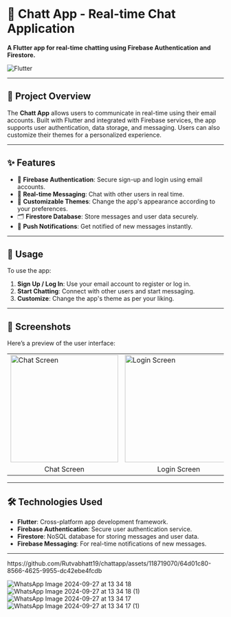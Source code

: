 
<h1>💬 Chatt App - Real-time Chat Application</h1>

<p><strong>A Flutter app for real-time chatting using Firebase Authentication and Firestore.</strong></p>

<img src="https://img.shields.io/badge/Flutter-v2.0%2B-blue?style=flat&logo=flutter" alt="Flutter">

<hr>

<h2>🚀 Project Overview</h2>
<p>The <strong>Chatt App</strong> allows users to communicate in real-time using their email accounts. Built with Flutter and integrated with Firebase services, the app supports user authentication, data storage, and messaging. Users can also customize their themes for a personalized experience.</p>

<hr>

<h2>✨ Features</h2>
<ul>
    <li>🔐 <strong>Firebase Authentication</strong>: Secure sign-up and login using email accounts.</li>
    <li>💬 <strong>Real-time Messaging</strong>: Chat with other users in real time.</li>
    <li>🌈 <strong>Customizable Themes</strong>: Change the app's appearance according to your preferences.</li>
    <li>🗂️ <strong>Firestore Database</strong>: Store messages and user data securely.</li>
    <li>🔔 <strong>Push Notifications</strong>: Get notified of new messages instantly.</li>
</ul>

<hr>

<h2>🎯 Usage</h2>
<p>To use the app:</p>
<ol>
    <li><strong>Sign Up / Log In</strong>: Use your email account to register or log in.</li>
    <li><strong>Start Chatting</strong>: Connect with other users and start messaging.</li>
    <li><strong>Customize</strong>: Change the app's theme as per your liking.</li>
</ol>

<hr>

<h2>📱 Screenshots</h2>
<p>Here’s a preview of the user interface:</p>

<table>
  <tr>
    <td><img src="https://github.com/user-attachments/assets/9469b334-720c-406a-b0cb-0cdb389dcc06" alt="Chat Screen" width="250"></td>
    <td><img src="https://github.com/user-attachments/assets/218e4e89-5c4f-4fab-9ef1-0731c1a7fa35" alt="Login Screen" width="250"></td>
    <td><img src="https://github.com/user-attachments/assets/7f337dad-5e60-4b13-a0e0-cdbd1666fceb" alt="User List" width="250"></td>
    <td><img src="https://github.com/user-attachments/assets/8d8316c7-91f6-4a1b-91bd-9c951ced7eb1" alt="Settings Screen" width="250"></td>
  </tr>
  <tr>
    <td align="center">Chat Screen</td>
    <td align="center">Login Screen</td>
    <td align="center">User List</td>
    <td align="center">Settings Screen</td>
  </tr>
</table>

<hr>

<h2>🛠️ Technologies Used</h2>
<ul>
    <li><strong>Flutter</strong>: Cross-platform app development framework.</li>
    <li><strong>Firebase Authentication</strong>: Secure user authentication service.</li>
    <li><strong>Firestore</strong>: NoSQL database for storing messages and user data.</li>
    <li><strong>Firebase Messaging</strong>: For real-time notifications of new messages.</li>
</ul>

<hr>
https://github.com/Rutvabhatt19/chattapp/assets/118719070/64d01c80-8566-4625-9955-dc42ebe4fcdb

![WhatsApp Image 2024-09-27 at 13 34 18](https://github.com/user-attachments/assets/9469b334-720c-406a-b0cb-0cdb389dcc06)
![WhatsApp Image 2024-09-27 at 13 34 18 (1)](https://github.com/user-attachments/assets/218e4e89-5c4f-4fab-9ef1-0731c1a7fa35)
![WhatsApp Image 2024-09-27 at 13 34 17](https://github.com/user-attachments/assets/7f337dad-5e60-4b13-a0e0-cdbd1666fceb)
![WhatsApp Image 2024-09-27 at 13 34 17 (1)](https://github.com/user-attachments/assets/8d8316c7-91f6-4a1b-91bd-9c951ced7eb1)
